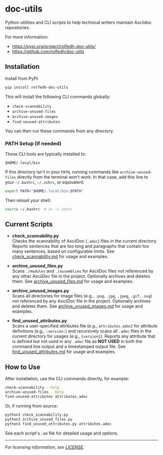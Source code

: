 # doc-utils

Python utilities and CLI scripts to help technical writers maintain Asciidoc repositories.

For more information: 
- https://pypi.org/project/rolfedh-doc-utils/
- https://github.com/rolfedh/doc-utils

## Installation

Install from PyPI:

```sh
pip install rolfedh-doc-utils
```

This will install the following CLI commands globally:
- `check-scannability`
- `archive-unused-files`
- `archive-unused-images`
- `find-unused-attributes`

You can then run these commands from any directory.

### PATH Setup (if needed)

These CLI tools are typically installed to:
```
$HOME/.local/bin
```
If this directory isn't in your `PATH`, running commands like `archive-unused-files` directly from the terminal won’t work. 
In that case, add this line to your `~/.bashrc`, `~/.zshrc`, or equivalent:
```bash
export PATH="$HOME/.local/bin:$PATH"
```
Then reload your shell:
```sh
source ~/.bashrc  # or ~/.zshrc
```

## Current Scripts

- **check_scannability.py**  
  Checks the scannability of AsciiDoc (`.adoc`) files in the current directory. Reports sentences that are too long and paragraphs that contain too many sentences, based on configurable limits. See [check_scannability.md](check_scannability.md) for usage and examples.

- **archive_unused_files.py**  
  Scans `./modules` and `./assemblies` for AsciiDoc files not referenced by any other AsciiDoc file in the project. Optionally archives and deletes them. See [archive_unused_files.md](archive_unused_files.md) for usage and examples.

- **archive_unused_images.py**  
  Scans all directories for image files (e.g., `.png`, `.jpg`, `.jpeg`, `.gif`, `.svg`) not referenced by any AsciiDoc file in the project. Optionally archives and deletes them. See [archive_unused_images.md](archive_unused_images.md) for usage and examples.

- **find_unused_attributes.py**  
  Scans a user-specified attributes file (e.g., `attributes.adoc`) for attribute definitions (e.g., `:version:`) and recursively scans all `.adoc` files in the current directory for usages (e.g., `{version}`). Reports any attribute that is defined but not used in any `.adoc` file as **NOT USED** in both the command line output and a timestamped output file. See [find_unused_attributes.md](find_unused_attributes.md) for usage and examples.

## How to Use

After installation, use the CLI commands directly, for example:

```sh
check-scannability --help
archive-unused-files --help
find-unused-attributes attributes.adoc
```

Or, if running from source:

```sh
python3 check_scannability.py
python3 archive_unused_files.py
python3 find_unused_attributes.py attributes.adoc
```

See each script's `.md` file for detailed usage and options.

---

*For licensing information, see [LICENSE](LICENSE).*

